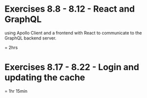 # Exercises 8.8 - 8.12 - React and GraphQL

using Apollo Client and a frontend with React to communicate to the GraphQL backend server.

= 2hrs

# Exercises 8.17 - 8.22 - Login and updating the cache

= 1hr 15min

